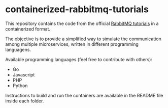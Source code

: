 # containerized-rabbitmq-tutorials
This repository contains the code from the official [RabbitMQ tutorials](https://www.rabbitmq.com/tutorials/) in a containerized format. 

The objective is to provide a simplified way to simulate the communication among multiple microservices, written in different
programming languagens.

Available programming languages (feel free to contribute with others):
- Go
- Javascript
- PHP
- Python

Instructions to build and run the containers are available in the README file inside each folder.